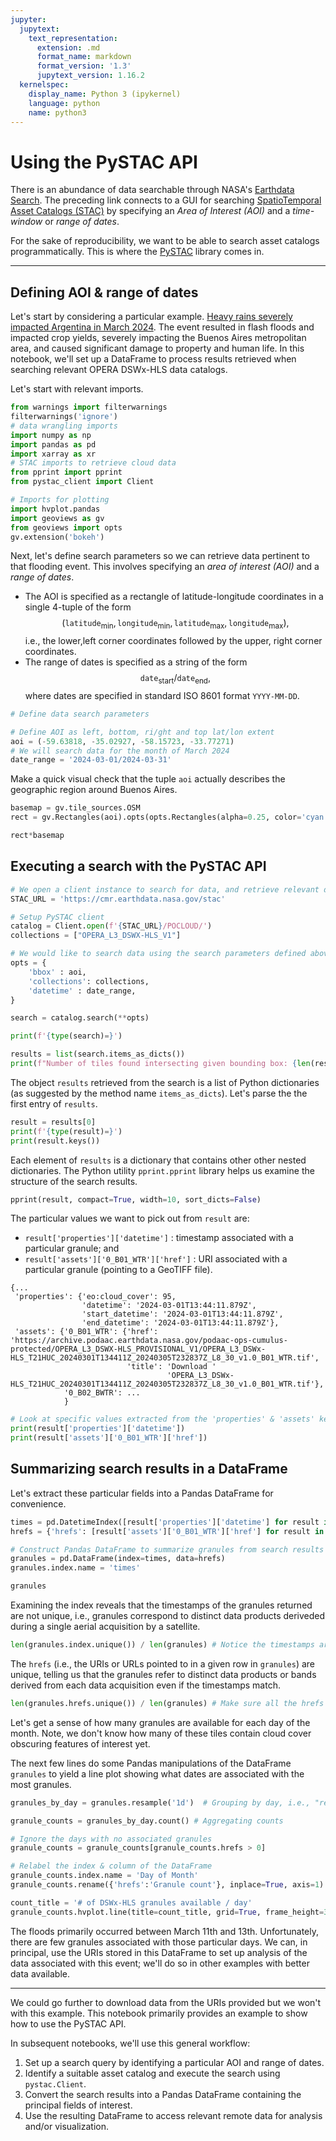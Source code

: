 ```yaml
---
jupyter:
  jupytext:
    text_representation:
      extension: .md
      format_name: markdown
      format_version: '1.3'
      jupytext_version: 1.16.2
  kernelspec:
    display_name: Python 3 (ipykernel)
    language: python
    name: python3
---
```


# Using the PySTAC API

<!-- #region jupyter={"source_hidden": true} -->
There is an abundance of data searchable through NASA's [Earthdata Search](https://search.earthdata.nasa.gov). The preceding link connects to a GUI for searching [SpatioTemporal Asset Catalogs (STAC)](https://stacspec.org/) by specifying an *Area of Interest (AOI)* and a *time-window* or *range of dates*.
<!-- #endregion -->

<!-- #region jupyter={"source_hidden": true} -->
For the sake of reproducibility, we want to be able to search asset catalogs programmatically. This is where the [PySTAC](https://pystac.readthedocs.io/en/stable/) library comes in.

---
<!-- #endregion -->

## Defining AOI & range of dates

<!-- #region jupyter={"source_hidden": true} -->
Let's start by considering a particular example. [Heavy rains severely impacted Argentina in March 2024](https://www.reuters.com/world/americas/argentina-downpour-drenches-crop-fields-flash-floods-buenos-aires-2024-03-12/). The event resulted in flash floods and impacted crop yields, severely impacting the Buenos Aires metropolitan area, and caused significant damage to property and human life. In this notebook, we'll set up a DataFrame to process results retrieved when searching relevant OPERA DSWx-HLS data catalogs.

Let's start with relevant imports.
<!-- #endregion -->

```python jupyter={"source_hidden": true}
from warnings import filterwarnings
filterwarnings('ignore')
# data wrangling imports
import numpy as np
import pandas as pd
import xarray as xr
# STAC imports to retrieve cloud data
from pprint import pprint
from pystac_client import Client
```

```python jupyter={"source_hidden": true}
# Imports for plotting
import hvplot.pandas
import geoviews as gv
from geoviews import opts
gv.extension('bokeh')
```

<!-- #region jupyter={"source_hidden": true} -->
Next, let's define search parameters so we can retrieve data pertinent to that flooding event. This involves specifying an *area of interest (AOI)* and a *range of dates*.
+ The AOI is specified as a rectangle of latitude-longitude coordinates in a single 4-tuple of the form
  $$({\mathtt{latitude}}_{\mathrm{min}},{\mathtt{longitude}}_{\mathrm{min}},{\mathtt{latitude}}_{\mathrm{max}},{\mathtt{longitude}}_{\mathrm{max}}),$$
  i.e., the lower,left corner coordinates followed by the upper, right corner coordinates.
+ The range of dates is specified as a string of the form
  $$ {\mathtt{date}_{\mathrm{start}}}/{\mathtt{date}_{\mathrm{end}}}, $$
  where dates are specified in standard ISO 8601 format `YYYY-MM-DD`.
<!-- #endregion -->

```python jupyter={"source_hidden": true}
# Define data search parameters

# Define AOI as left, bottom, ri/ght and top lat/lon extent
aoi = (-59.63818, -35.02927, -58.15723, -33.77271)
# We will search data for the month of March 2024
date_range = '2024-03-01/2024-03-31'
```

<!-- #region jupyter={"source_hidden": true} -->
Make a quick visual check that the tuple `aoi` actually describes the geographic region around Buenos Aires.
<!-- #endregion -->

```python jupyter={"source_hidden": true}
basemap = gv.tile_sources.OSM
rect = gv.Rectangles(aoi).opts(opts.Rectangles(alpha=0.25, color='cyan'))

rect*basemap
```

## Executing a search with the PySTAC API

```python jupyter={"source_hidden": true}
# We open a client instance to search for data, and retrieve relevant data records
STAC_URL = 'https://cmr.earthdata.nasa.gov/stac'

# Setup PySTAC client
catalog = Client.open(f'{STAC_URL}/POCLOUD/')
collections = ["OPERA_L3_DSWX-HLS_V1"]

# We would like to search data using the search parameters defined above.
opts = {
    'bbox' : aoi, 
    'collections': collections,
    'datetime' : date_range,
}

search = catalog.search(**opts)
```

```python jupyter={"source_hidden": true}
print(f'{type(search)=}')
```

```python jupyter={"source_hidden": true}
results = list(search.items_as_dicts())
print(f"Number of tiles found intersecting given bounding box: {len(results)}")
```

<!-- #region jupyter={"source_hidden": true} -->
The object `results` retrieved from the search is a list of Python dictionaries (as suggested by the method name `items_as_dicts`). Let's parse the the first entry of `results`.
<!-- #endregion -->

```python jupyter={"source_hidden": true}
result = results[0]
print(f'{type(result)=}')
print(result.keys())
```

<!-- #region jupyter={"source_hidden": true} -->
Each element of `results` is a dictionary that contains other other nested dictionaries. The Python utility `pprint.pprint` library helps us examine the structure of the search results.
<!-- #endregion -->

```python jupyter={"source_hidden": true}
pprint(result, compact=True, width=10, sort_dicts=False)
```

<!-- #region jupyter={"source_hidden": true} -->
The particular values we want to pick out from `result` are:
+ `result['properties']['datetime']` : timestamp associated with a particular granule; and
+ `result['assets']['0_B01_WTR']['href']` : URI associated with a particular granule (pointing to a GeoTIFF file).

```
{...
 'properties': {'eo:cloud_cover': 95,
                'datetime': '2024-03-01T13:44:11.879Z',
                'start_datetime': '2024-03-01T13:44:11.879Z',
                'end_datetime': '2024-03-01T13:44:11.879Z'},
 'assets': {'0_B01_WTR': {'href': 'https://archive.podaac.earthdata.nasa.gov/podaac-ops-cumulus-protected/OPERA_L3_DSWX-HLS_PROVISIONAL_V1/OPERA_L3_DSWx-HLS_T21HUC_20240301T134411Z_20240305T232837Z_L8_30_v1.0_B01_WTR.tif',
                          'title': 'Download '
                                   'OPERA_L3_DSWx-HLS_T21HUC_20240301T134411Z_20240305T232837Z_L8_30_v1.0_B01_WTR.tif'},
            '0_B02_BWTR': ...
            }

```
<!-- #endregion -->

```python jupyter={"source_hidden": true}
# Look at specific values extracted from the 'properties' & 'assets' keys.
print(result['properties']['datetime'])
print(result['assets']['0_B01_WTR']['href'])
```

## Summarizing search results in a DataFrame

<!-- #region jupyter={"source_hidden": true} -->
Let's extract these particular fields into a Pandas DataFrame for convenience.
<!-- #endregion -->

```python jupyter={"source_hidden": true}
times = pd.DatetimeIndex([result['properties']['datetime'] for result in results])
hrefs = {'hrefs': [result['assets']['0_B01_WTR']['href'] for result in results]}
```

```python jupyter={"source_hidden": true}
# Construct Pandas DataFrame to summarize granules from search results
granules = pd.DataFrame(index=times, data=hrefs)
granules.index.name = 'times'
```

```python jupyter={"source_hidden": true}
granules
```

<!-- #region jupyter={"source_hidden": true} -->
Examining the index reveals that the timestamps of the granules returned are not unique, i.e., granules correspond to distinct data products deriveded during a single aerial acquisition by a satellite.
<!-- #endregion -->

```python jupyter={"source_hidden": true}
len(granules.index.unique()) / len(granules) # Notice the timestamps are not all unique, i.e., some are repeated
```

<!-- #region jupyter={"source_hidden": true} -->
The `hrefs` (i.e., the URIs or URLs pointed to in a given row in `granules`) are unique, telling us that the granules refer to distinct data products or bands derived from each data acquisition even if the timestamps match.
<!-- #endregion -->

```python jupyter={"source_hidden": true}
len(granules.hrefs.unique()) / len(granules) # Make sure all the hrefs are unique
```

<!-- #region jupyter={"source_hidden": true} -->
Let's get a sense of how many granules are available for each day of the month. Note, we don't know how many of these tiles contain cloud cover obscuring features of interest yet.

The next few lines do some Pandas manipulations of the DataFrame `granules` to yield a line plot showing what dates are associated with the most granules.
<!-- #endregion -->

```python jupyter={"source_hidden": true}
granules_by_day = granules.resample('1d')  # Grouping by day, i.e., "resampling"
```

```python jupyter={"source_hidden": true}
granule_counts = granules_by_day.count() # Aggregating counts
```

```python jupyter={"source_hidden": true}
# Ignore the days with no associated granules
granule_counts = granule_counts[granule_counts.hrefs > 0]
```

```python jupyter={"source_hidden": true}
# Relabel the index & column of the DataFrame
granule_counts.index.name = 'Day of Month'
granule_counts.rename({'hrefs':'Granule count'}, inplace=True, axis=1)
```

```python jupyter={"source_hidden": true}
count_title = '# of DSWx-HLS granules available / day'
granule_counts.hvplot.line(title=count_title, grid=True, frame_height=300, frame_width=600)
```

<!-- #region jupyter={"source_hidden": true} -->
The floods primarily occurred between March 11th and 13th. Unfortunately, there are few granules associated with those particular days. We can, in principal, use the URIs stored in this DataFrame to set up analysis of the data associated with this event; we'll do so in other examples with better data available.
<!-- #endregion -->

---

<!-- #region jupyter={"source_hidden": true} -->
We could go further to download data from the URIs provided but we won't with this example. This notebook primarily provides an example to show how to use the PySTAC API.

In subsequent notebooks, we'll use this general workflow:

1. Set up a search query by identifying a particular AOI and range of dates.
2. Identify a suitable asset catalog and execute the search using `pystac.Client`.
3. Convert the search results into a Pandas DataFrame containing the principal fields of interest.
4. Use the resulting DataFrame to access relevant remote data for analysis and/or visualization.
<!-- #endregion -->
